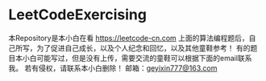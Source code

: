 # LeetCodeExercising
本Repository是本小白在看 https://leetcode-cn.com 上面的算法编程题后，自己所写，为了促进自己成长，以及个人纪念和回忆，以及其他童鞋参考！
有的题目本小白可能写过，但是没有上传，需要交流的童鞋可以根据下面的email联系我。
若有侵权，请联系本小白删除！
邮箱：geyixin777@163.com
